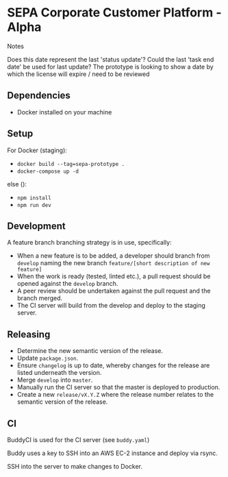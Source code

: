 # SEPA Corporate Customer Platform - Alpha


Notes
               
Does this date represent the last 'status update'?
Could the last 'task end date' be used for last update?
The prototype is looking to show a date by which the license will expire / need to be reviewed
  



## Dependencies

- Docker installed on your machine

## Setup
For Docker (staging):
- `docker build --tag=sepa-prototype .`
- `docker-compose up -d`

else ():
- `npm install`
- `npm run dev`

## Development

A feature branch branching strategy is in use, specifically:

- When a new feature is to be added, a developer should branch from `develop` naming the new branch `feature/[short description of new feature]`
- When the work is ready (tested, linted etc.), a pull request should be opened against the `develop` branch.
- A peer review should be undertaken against the pull request and the branch merged.
- The CI server will build from the develop and deploy to the staging server.

## Releasing

- Determine the new semantic version of the release.
- Update `package.json`.
- Ensure `changelog` is up to date, whereby changes for the release are listed underneath the version.
- Merge `develop` into `master`.
- Manually run the CI server so that the master is deployed to production.
- Create a new `release/vX.Y.Z` where the release number relates to the semantic version of the release.

## CI

BuddyCI is used for the CI server (see `buddy.yaml`)

Buddy uses a key to SSH into an AWS EC-2 instance and deploy via rsync.

SSH into the server to make changes to Docker.
